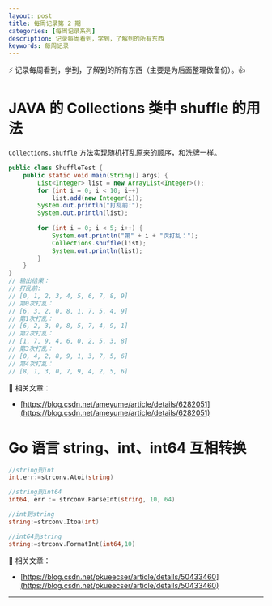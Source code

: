 ```yaml
---
layout: post
title: 每周记录第 2 期
categories: [每周记录系列]
description: 记录每周看到，学到，了解到的所有东西
keywords: 每周记录
---
```


:zap: 记录每周看到，学到，了解到的所有东西（主要是为后面整理做备份）。:thumbsup:

# JAVA 的 Collections 类中 shuffle 的用法

`Collections.shuffle` 方法实现随机打乱原来的顺序，和洗牌一样。

```java
public class ShuffleTest {  
    public static void main(String[] args) {  
        List<Integer> list = new ArrayList<Integer>();  
        for (int i = 0; i < 10; i++)  
            list.add(new Integer(i));  
        System.out.println("打乱前:");  
        System.out.println(list);  
  
        for (int i = 0; i < 5; i++) {  
            System.out.println("第" + i + "次打乱：");  
            Collections.shuffle(list);  
            System.out.println(list);  
        }  
    }  
}
// 输出结果：
// 打乱前:
// [0, 1, 2, 3, 4, 5, 6, 7, 8, 9]
// 第0次打乱：
// [6, 3, 2, 0, 8, 1, 7, 5, 4, 9]
// 第1次打乱：
// [6, 2, 3, 0, 8, 5, 7, 4, 9, 1]
// 第2次打乱：
// [1, 7, 9, 4, 6, 0, 2, 5, 3, 8]
// 第3次打乱：
// [0, 4, 2, 8, 9, 1, 3, 7, 5, 6]
// 第4次打乱：
// [8, 1, 3, 0, 7, 9, 4, 2, 5, 6]  
```

:dog: 相关文章：

* [https://blog.csdn.net/ameyume/article/details/6282051](https://blog.csdn.net/ameyume/article/details/6282051)

# Go 语言 string、int、int64 互相转换

```go
//string到int
int,err:=strconv.Atoi(string)

//string到int64
int64, err := strconv.ParseInt(string, 10, 64)

//int到string
string:=strconv.Itoa(int)

//int64到string
string:=strconv.FormatInt(int64,10)
```

:dog: 相关文章：

* [https://blog.csdn.net/pkueecser/article/details/50433460](https://blog.csdn.net/pkueecser/article/details/50433460)


---